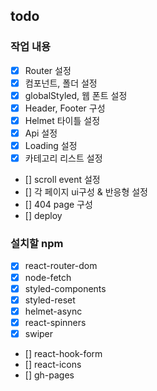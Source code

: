 ## todo

### 작업 내용

- [x] Router 설정
- [x] 컴포넌트, 폴더 설정
- [x] globalStyled, 웹 폰트 설정
- [x] Header, Footer 구성
- [x] Helmet 타이틀 설정
- [x] Api 설정
- [x] Loading 설정
- [x] 카테고리 리스트 설정
- [] scroll event 설정
- [] 각 페이지 ui구성 & 반응형 설정
- [] 404 page 구성
- [] deploy

### 설치할 npm

- [x] react-router-dom
- [x] node-fetch
- [x] styled-components
- [x] styled-reset
- [x] helmet-async
- [x] react-spinners
- [x] swiper
- [] react-hook-form
- [] react-icons
- [] gh-pages

